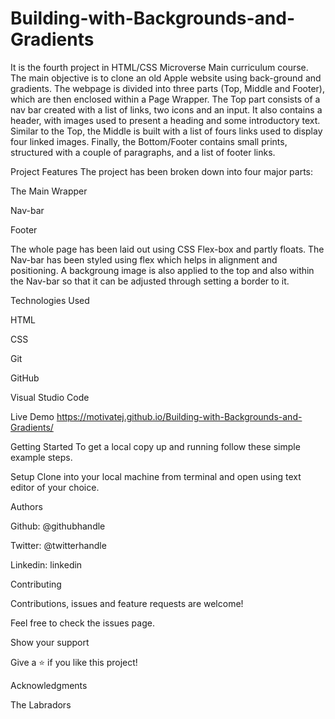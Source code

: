 # Building-with-Backgrounds-and-Gradients

It is the fourth project in HTML/CSS Microverse Main curriculum course. The main objective is to clone an old Apple website using back-ground and gradients. The webpage is divided into three parts (Top, Middle and Footer), which are then enclosed within a Page Wrapper.
The Top part consists of a nav bar created with a list of links, two icons and an input. It also contains a header, with images used to present a heading and some introductory text. Similar to the Top, the Middle is built with a list of fours links used to display four linked images. Finally, the Bottom/Footer contains small prints, structured with a couple of paragraphs, and a list of footer links.

Project Features
The project has been broken down into four major parts:

The Main Wrapper

Nav-bar

Footer

The whole page has been laid out using CSS Flex-box and partly floats. The Nav-bar has been styled using flex which helps in alignment and positioning. A backgroung image is also applied to the top and also within the Nav-bar so that it can be adjusted through setting a border to it.

Technologies Used

HTML

CSS

Git

GitHub

Visual Studio Code

Live Demo  https://motivatej.github.io/Building-with-Backgrounds-and-Gradients/


Getting Started
To get a local copy up and running follow these simple example steps.

Setup
Clone into your local machine from terminal and open using text editor of your choice.

Authors

Github: @githubhandle

Twitter: @twitterhandle

Linkedin: linkedin

Contributing

Contributions, issues and feature requests are welcome!

Feel free to check the issues page.

Show your support

Give a ⭐️ if you like this project!

Acknowledgments

The Labradors
